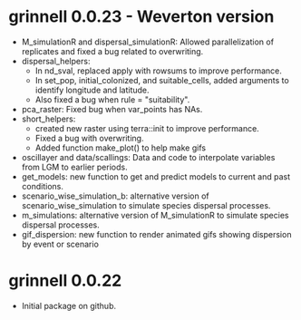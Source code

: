 # grinnell 0.0.23 - Weverton version

* M_simulationR and dispersal_simulationR: Allowed parallelization of replicates and fixed a bug related to overwriting.
* dispersal_helpers:
	- In nd_sval, replaced apply with rowsums to improve performance.
	- In set_pop, initial_colonized, and suitable_cells, added arguments to identify longitude and latitude.
	- Also fixed a bug when rule = "suitability".
* pca_raster: Fixed bug when var_points has NAs.
* short_helpers: 
	- created new raster using terra::init to improve performance.
	- Fixed a bug with overwriting.
	- Added function make_plot() to help make gifs
* oscillayer and data/scallings: Data and code to interpolate variables from LGM to earlier periods.
* get_models: new function to get and predict models to current and past conditions.
* scenario_wise_simulation_b: alternative version of scenario_wise_simulation to simulate species dispersal processes.
* m_simulations: alternative version of M_simulationR to simulate species dispersal processes.
* gif_dispersion: new function to render animated gifs showing dispersion by event or scenario

# grinnell 0.0.22

* Initial package on github.
